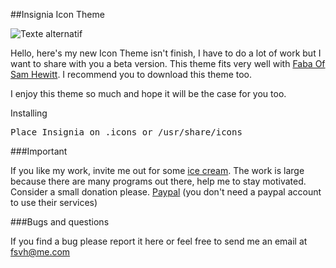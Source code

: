 ##Insignia Icon Theme

![Texte alternatif](https://raw2.github.com/fsvh/insignia/1a0cafd7de305eda2ec8b8a1bb18c495b5a4c2eb/Preview.png "Pacifica Icon Theme")

Hello, here's my new Icon Theme isn't finish, I have to do a lot of work but I want to share with you a beta version. This theme fits very well with [Faba Of Sam Hewitt](https://github.com/snwh/faba-icon-theme). I recommend you to download this theme too.

I enjoy this theme so much and hope it will be the case for you too.

Installing

<pre>
Place Insignia on .icons or /usr/share/icons
</pre>

###Important

If you like my work, invite me out for some [ice cream](https://www.paypal.com/cgi-bin/webscr?cmd=_s-xclick&hosted_button_id=DZE89Z9SE5QSC). The work is large because there are many programs out there, help me to stay motivated. Consider a small donation please. [Paypal](https://www.paypal.com/cgi-bin/webscr?cmd=_s-xclick&hosted_button_id=DZE89Z9SE5QSC) (you don't need a paypal account to use their services)

###Bugs and questions

If you find a bug please report it here or feel free to send me an email at fsvh@me.com


